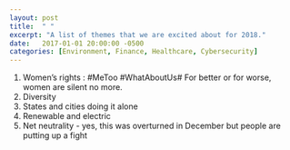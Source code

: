 ```yaml
---
layout: post
title:  " "
excerpt: "A list of themes that we are excited about for 2018."
date:   2017-01-01 20:00:00 -0500
categories: [Environment, Finance, Healthcare, Cybersecurity]
---
```




1) Women’s rights : #MeToo #WhatAboutUs# For better or for worse, women are silent no more.
2) Diversity
3) States and cities doing it alone
4) Renewable and electric
5) Net neutrality - yes, this was overturned in December but people are putting up a fight
